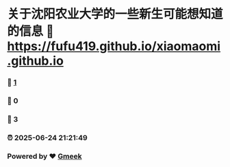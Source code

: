 # 关于沈阳农业大学的一些新生可能想知道的信息 :link: https://fufu419.github.io/xiaomaomi.github.io 
### :page_facing_up: [1](https://fufu419.github.io/xiaomaomi.github.io/tag.html) 
### :speech_balloon: 0 
### :hibiscus: 3 
### :alarm_clock: 2025-06-24 21:21:49 
### Powered by :heart: [Gmeek](https://github.com/Meekdai/Gmeek)
